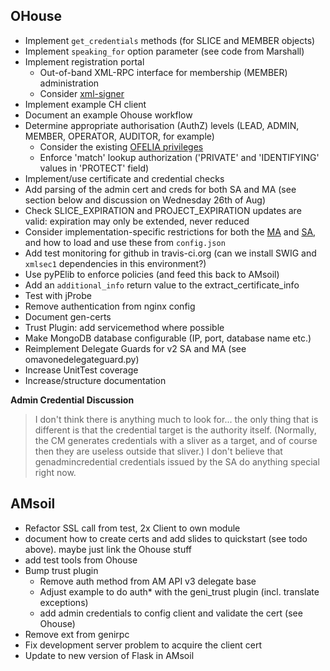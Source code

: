 ## OHouse

* Implement `get_credentials` methods (for SLICE and MEMBER objects)
* Implement `speaking_for` option parameter (see code from Marshall)
* Implement registration portal
  * Out-of-band XML-RPC interface for membership (MEMBER) administration
  * Consider [xml-signer](https://github.com/duerig/xml-signer)
* Implement example CH client
* Document an example Ohouse workflow
* Determine appropriate authorisation (AuthZ) levels (LEAD, ADMIN, MEMBER, OPERATOR, AUDITOR, for example)
  * Consider the existing [OFELIA privileges](https://github.com/fp7-ofelia/ocf/blob/ofelia.stable/expedient/src/python/expedient/clearinghouse/project/permissions.py)
  * Enforce 'match' lookup authorization ('PRIVATE' and 'IDENTIFYING' values in 'PROTECT' field)
* Implement/use certificate and credential checks
* Add parsing of the admin cert and creds for both SA and MA (see section below and discussion on Wednesday 26th of Aug)
* Check SLICE_EXPIRATION and PROJECT_EXPIRATION updates are valid: expiration may only be extended, never reduced
* Consider implementation-specific restrictions for both the [MA](http://groups.geni.net/geni/wiki/CommonFederationAPIv2#MemberServiceMethods) and [SA](http://groups.geni.net/geni/wiki/CommonFederationAPIv2#SliceServiceMethods), and how to load and use these from `config.json`
* Add test monitoring for github in travis-ci.org (can we install SWIG and `xmlsec1` dependencies in this environment?)
* Use pyPElib to enforce policies (and feed this back to AMsoil)
* Add an `additional_info` return value to the extract_certificate_info
* Test with jProbe
* Remove authentication from nginx config
* Document gen-certs
* Trust Plugin: add servicemethod where possible
* Make MongoDB database configurable (IP, port, database name etc.)
* Reimplement Delegate Guards for v2 SA and MA (see omavonedelegateguard.py)
* Increase UnitTest coverage
* Increase/structure documentation

**Admin Credential Discussion**

> I don't think there is anything much to look for... the only thing that
is different is that the credential target is the authority itself.
(Normally, the CM generates credentials with a sliver as a target, and
of course then they are useless outside that sliver.)  I don't believe
that genadmincredential credentials issued by the SA do anything special
right now.

## AMsoil

* Refactor SSL call from test, 2x Client to own module
* document how to create certs and add slides to quickstart (see todo above). maybe just link the Ohouse stuff
* add test tools from Ohouse
* Bump trust plugin
  * Remove auth method from AM API v3 delegate base
  * Adjust example to do auth* with the geni_trust plugin (incl. translate exceptions)
  * add admin credentials to config client and validate the cert (see Ohouse)
* Remove ext from genirpc
* Fix development server problem to acquire the client cert
* Update to new version of Flask in AMsoil

